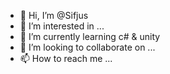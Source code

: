- 👋 Hi, I’m @Sifjus
- 👀 I’m interested in ...
- 🌱 I’m currently learning c# & unity
- 💞️ I’m looking to collaborate on ...
- 📫 How to reach me ...

<!---
Sifjus/Sifjus is a ✨ special ✨ repository because its `README.md` (this file) appears on your GitHub profile.
You can click the Preview link to take a look at your changes.
--->
